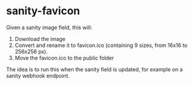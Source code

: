 # sanity-favicon

Given a sanity image field, this will:

1. Download the image
2. Convert and rename it to favicon.ico (containing 9 sizes, from 16x16 to 256x256 px).
3. Move the favicon.ico to the public folder

The idea is to run this when the sanity field is updated, for example on a sanity webhook endpoint.
